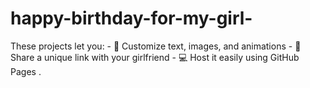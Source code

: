 # happy-birthday-for-my-girl-
 These projects let you: - 🎨 Customize text, images, and animations - 💌 Share a unique link with your girlfriend - 💻 Host it easily using GitHub Pages .
